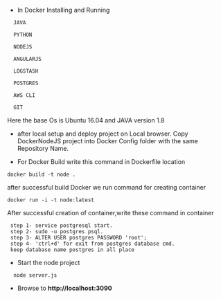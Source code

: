 * In Docker Installing and Running 
```
  JAVA 

  PYTHON

  NODEJS

  ANGULARJS

  LOGSTASH

  POSTGRES
  
  AWS CLI
  
  GIT
```

Here the base Os is Ubuntu 16.04 and JAVA version 1.8

* after local setup and deploy project on Local browser.
  Copy DockerNodeJS project into Docker Config folder with the same Repository Name.

* For Docker Build write this command in Dockerfile location
```
docker build -t node .

```
after successful build Docker we run command for creating container

```
docker run -i -t node:latest

```

After successful creation of container,write these command in container

```
 step 1- service postgresql start.
 step 2- sudo -u postgres psql.
 step 3- ALTER USER postgres PASSWORD 'root';
 step 4- 'ctrl+d' for exit from postgres database cmd.
 keep database name postgres in all place
```

* Start the node project
```
  node server.js
```

* Browse to **http://localhost:3090**
